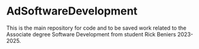 # AdSoftwareDevelopment
This is the main repository for code and to be saved work related to the Associate degree Software Development from student Rick Beniers 2023-2025.
